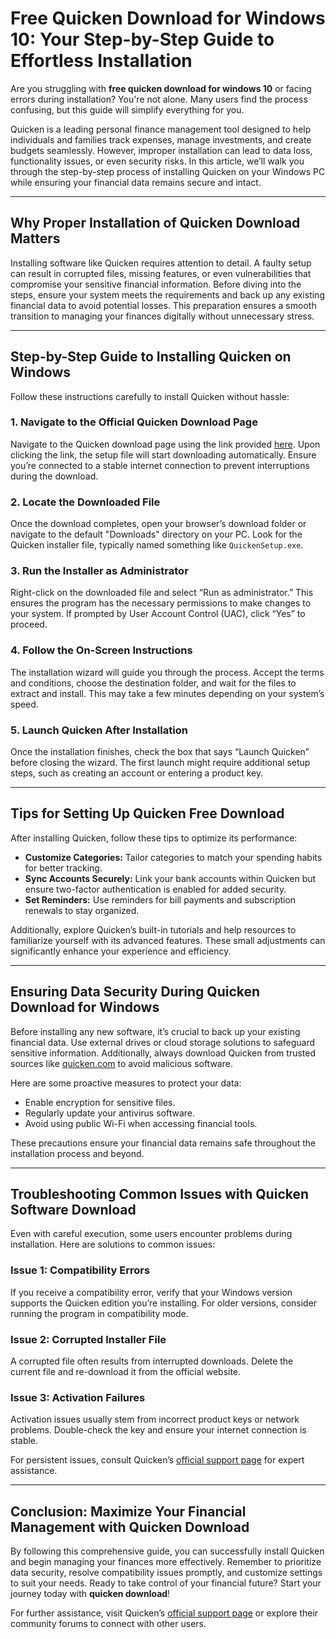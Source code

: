 # Free Quicken Download for Windows 10: Your Step-by-Step Guide to Effortless Installation

Are you struggling with **free quicken download for windows 10** or facing errors during installation? You're not alone. Many users find the process confusing, but this guide will simplify everything for you.

Quicken is a leading personal finance management tool designed to help individuals and families track expenses, manage investments, and create budgets seamlessly. However, improper installation can lead to data loss, functionality issues, or even security risks. In this article, we’ll walk you through the step-by-step process of installing Quicken on your Windows PC while ensuring your financial data remains secure and intact.

---

## Why Proper Installation of **Quicken Download** Matters

Installing software like Quicken requires attention to detail. A faulty setup can result in corrupted files, missing features, or even vulnerabilities that compromise your sensitive financial information. Before diving into the steps, ensure your system meets the requirements and back up any existing financial data to avoid potential losses. This preparation ensures a smooth transition to managing your finances digitally without unnecessary stress.

---

## Step-by-Step Guide to Installing Quicken on Windows

Follow these instructions carefully to install Quicken without hassle:

### 1. Navigate to the Official Quicken Download Page  
Navigate to the Quicken download page using the link provided [here](https://quicken.com/download). Upon clicking the link, the setup file will start downloading automatically. Ensure you’re connected to a stable internet connection to prevent interruptions during the download.

### 2. Locate the Downloaded File  
Once the download completes, open your browser’s download folder or navigate to the default "Downloads" directory on your PC. Look for the Quicken installer file, typically named something like `QuickenSetup.exe`.

### 3. Run the Installer as Administrator  
Right-click on the downloaded file and select “Run as administrator.” This ensures the program has the necessary permissions to make changes to your system. If prompted by User Account Control (UAC), click “Yes” to proceed.

### 4. Follow the On-Screen Instructions  
The installation wizard will guide you through the process. Accept the terms and conditions, choose the destination folder, and wait for the files to extract and install. This may take a few minutes depending on your system’s speed.

### 5. Launch Quicken After Installation  
Once the installation finishes, check the box that says “Launch Quicken” before closing the wizard. The first launch might require additional setup steps, such as creating an account or entering a product key.

---

## Tips for Setting Up **Quicken Free Download**

After installing Quicken, follow these tips to optimize its performance:

- **Customize Categories:** Tailor categories to match your spending habits for better tracking.
- **Sync Accounts Securely:** Link your bank accounts within Quicken but ensure two-factor authentication is enabled for added security.
- **Set Reminders:** Use reminders for bill payments and subscription renewals to stay organized.

Additionally, explore Quicken’s built-in tutorials and help resources to familiarize yourself with its advanced features. These small adjustments can significantly enhance your experience and efficiency.

---

## Ensuring Data Security During **Quicken Download for Windows**

Before installing any new software, it’s crucial to back up your existing financial data. Use external drives or cloud storage solutions to safeguard sensitive information. Additionally, always download Quicken from trusted sources like [quicken.com](https://quicken.com) to avoid malicious software. 

Here are some proactive measures to protect your data:
- Enable encryption for sensitive files.
- Regularly update your antivirus software.
- Avoid using public Wi-Fi when accessing financial tools.

These precautions ensure your financial data remains safe throughout the installation process and beyond.

---

## Troubleshooting Common Issues with **Quicken Software Download**

Even with careful execution, some users encounter problems during installation. Here are solutions to common issues:

### Issue 1: Compatibility Errors  
If you receive a compatibility error, verify that your Windows version supports the Quicken edition you’re installing. For older versions, consider running the program in compatibility mode.

### Issue 2: Corrupted Installer File  
A corrupted file often results from interrupted downloads. Delete the current file and re-download it from the official website.

### Issue 3: Activation Failures  
Activation issues usually stem from incorrect product keys or network problems. Double-check the key and ensure your internet connection is stable.

For persistent issues, consult Quicken’s [official support page](https://support.quicken.com) for expert assistance.

---

## Conclusion: Maximize Your Financial Management with **Quicken Download**

By following this comprehensive guide, you can successfully install Quicken and begin managing your finances more effectively. Remember to prioritize data security, resolve compatibility issues promptly, and customize settings to suit your needs. Ready to take control of your financial future? Start your journey today with **quicken download**!

For further assistance, visit Quicken’s [official support page](https://support.quicken.com) or explore their community forums to connect with other users.
